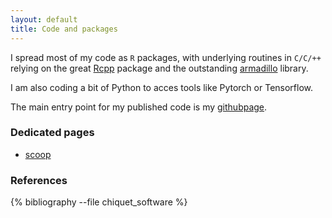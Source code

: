 ```yaml
---
layout: default
title: Code and packages
---
```


I spread most of my code as `R` packages, with underlying routines in
`C/C/++` relying on the great
[Rcpp](http://cran.r-project.org/web/packages/Rcpp/index.html) package
and the outstanding [armadillo](http://arma.sourceforge.net/) library.

I am also coding a bit of Python to acces tools like Pytorch or
Tensorflow.

The main entry point for my published code is my
[githubpage](https://github.com/jchiquet/).

### Dedicated pages

* [scoop](scoop.html)

### References

{% bibliography --file chiquet_software %}
